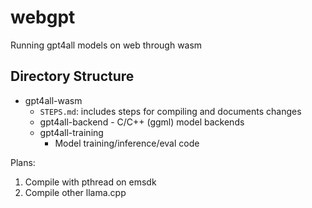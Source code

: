 # webgpt
Running gpt4all models on web through wasm


## Directory Structure
- gpt4all-wasm
  - `STEPS.md`: includes steps for compiling and documents changes
  - gpt4all-backend
        - C/C++ (ggml) model backends
  - gpt4all-training
      - Model training/inference/eval code

Plans:
1. Compile with pthread on emsdk
2. Compile other llama.cpp